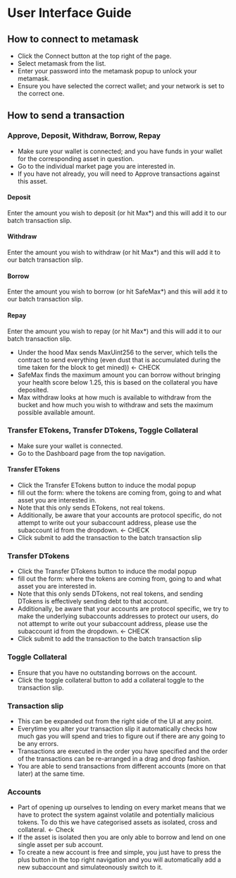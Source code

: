# User Interface Guide

## How to connect to metamask

* Click the Connect button at the top right of the page.
* Select metamask from the list.
* Enter your password into the metamask popup to unlock your metamask.
* Ensure you have selected the correct wallet; and your network is set to the correct one.

## How to send a transaction

### Approve, Deposit, Withdraw, Borrow, Repay

* Make sure your wallet is connected; and you have funds in your wallet for the corresponding asset in question.
* Go to the individual market page you are interested in.
* If you have not already, you will need to Approve transactions against this asset.

#### Deposit

Enter the amount you wish to deposit \(or hit Max\*\) and this will add it to our batch transaction slip.

#### Withdraw

Enter the amount you wish to withdraw \(or hit Max\*\) and this will add it to our batch transaction slip.

#### Borrow

Enter the amount you wish to borrow \(or hit SafeMax\*\) and this will add it to our batch transaction slip.

#### Repay

Enter the amount you wish to repay \(or hit Max\*\) and this will add it to our batch transaction slip.

* Under the hood Max sends MaxUint256 to the server, which tells the contract to send everything \(even dust that is accumulated during the time taken for the block to get mined\)\) &lt;- CHECK
* SafeMax finds the maximum amount you can borrow without bringing your health score below 1.25, this is based on the collateral you have deposited.
* Max withdraw looks at how much is available to withdraw from the bucket and how much you wish to withdraw and sets the maximum possible available amount.

### Transfer ETokens, Transfer DTokens, Toggle Collateral

* Make sure your wallet is connected.
* Go to the Dashboard page from the top navigation.

#### Transfer ETokens

* Click the Transfer ETokens button to induce the modal popup
* fill out the form: where the tokens are coming from, going to and what asset you are interested in.
* Note that this only sends ETokens, not real tokens.
* Additionally, be aware that your accounts are protocol specific, do not attempt to write out your subaccount address, please use the subaccount id from the dropdown. &lt;- CHECK
* Click submit to add the transaction to the batch transaction slip

### Transfer DTokens

* Click the Transfer DTokens button to induce the modal popup
* fill out the form: where the tokens are coming from, going to and what asset you are interested in.
* Note that this only sends DTokens, not real tokens, and sending DTokens is effectively sending debt to that account.
* Additionally, be aware that your accounts are protocol specific, we try to make the underlying subaccounts addresses to protect our users, do not attempt to write out your subaccount address, please use the subaccount id from the dropdown. &lt;- CHECK
* Click submit to add the transaction to the batch transaction slip

### Toggle Collateral

* Ensure that you have no outstanding borrows on the account.
* Click the toggle collateral button to add a collateral toggle to the transaction slip.

### Transaction slip

* This can be expanded out from the right side of the UI at any point.
* Everytime you alter your transaction slip it automatically checks how much gas you will spend and tries to figure out if there are any going to be any errors.
* Transactions are executed in the order you have specified and the order of the transactions can be re-arranged in a drag and drop fashion.
* You are able to send transactions from different accounts \(more on that later\) at the same time.

### Accounts

* Part of opening up ourselves to lending on every market means that we have to protect the system against volatile and potentially malicious tokens. To do this we have categorised assets as isolated, cross and collateral. &lt;- Check
* If the asset is isolated then you are only able to borrow and lend on one single asset per sub account.
* To create a new account is free and simple, you just have to press the plus button in the top right navigation and you will automatically add a new subaccount and simulateonously switch to it.

